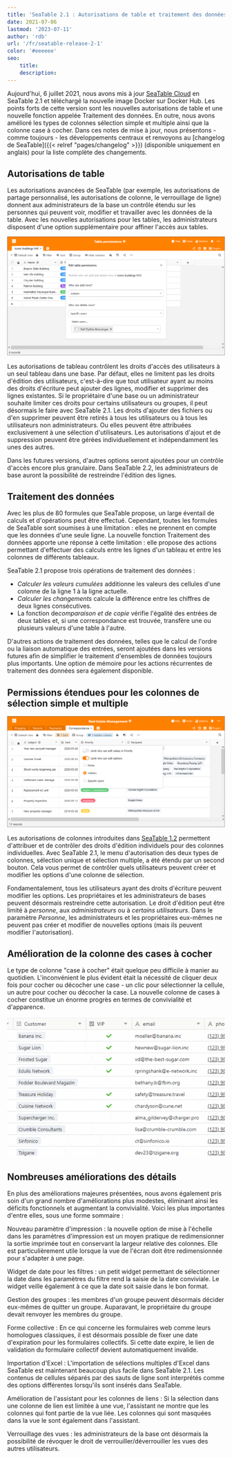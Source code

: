 ```yaml
---
title: 'SeaTable 2.1 : Autorisations de table et traitement des données - SeaTable'
date: 2021-07-06
lastmod: '2023-07-11'
author: 'rdb'
url: '/fr/seatable-release-2-1'
color: '#eeeeee'
seo:
    title:
    description:
---
```


Aujourd'hui, 6 juillet 2021, nous avons mis à jour [SeaTable Cloud](https://cloud.seatable.io) en SeaTable 2.1 et téléchargé la nouvelle image Docker sur Docker Hub. Les points forts de cette version sont les nouvelles autorisations de table et une nouvelle fonction appelée Traitement des données. En outre, nous avons amélioré les types de colonnes sélection simple et multiple ainsi que la colonne case à cocher. Dans ces notes de mise à jour, nous présentons - comme toujours - les développements centraux et renvoyons au [changelog de SeaTable]({{< relref "pages/changelog" >}}) (disponible uniquement en anglais) pour la liste complète des changements.

## Autorisations de table

Les autorisations avancées de SeaTable (par exemple, les autorisations de partage personnalisé, les autorisations de colonne, le verrouillage de ligne) donnent aux administrateurs de la base un contrôle étendu sur les personnes qui peuvent voir, modifier et travailler avec les données de la table. Avec les nouvelles autorisations pour les tables, les administrateurs disposent d'une option supplémentaire pour affiner l'accès aux tables.

![SeaTable 2.1 : Permissions de table](TablePermissions.png)

Les autorisations de tableau contrôlent les droits d'accès des utilisateurs à un seul tableau dans une base. Par défaut, elles ne limitent pas les droits d'édition des utilisateurs, c'est-à-dire que tout utilisateur ayant au moins des droits d'écriture peut ajouter des lignes, modifier et supprimer des lignes existantes. Si le propriétaire d'une base ou un administrateur souhaite limiter ces droits pour certains utilisateurs ou groupes, il peut désormais le faire avec SeaTable 2.1. Les droits d'ajouter des fichiers ou d'en supprimer peuvent être retirés à tous les utilisateurs ou à tous les utilisateurs non administrateurs. Ou elles peuvent être attribuées exclusivement à une sélection d'utilisateurs. Les autorisations d'ajout et de suppression peuvent être gérées individuellement et indépendamment les unes des autres.

Dans les futures versions, d'autres options seront ajoutées pour un contrôle d'accès encore plus granulaire. Dans SeaTable 2.2, les administrateurs de base auront la possibilité de restreindre l'édition des lignes.

## Traitement des données

Avec les plus de 80 formules que SeaTable propose, un large éventail de calculs et d'opérations peut être effectué. Cependant, toutes les formules de SeaTable sont soumises à une limitation : elles ne prennent en compte que les données d'une seule ligne. La nouvelle fonction Traitement des données apporte une réponse à cette limitation : elle propose des actions permettant d'effectuer des calculs entre les lignes d'un tableau et entre les colonnes de différents tableaux.

SeaTable 2.1 propose trois opérations de traitement des données :

- _Calculer les valeurs cumulées_ additionne les valeurs des cellules d'une colonne de la ligne 1 à la ligne actuelle.
- _Calculer les changements_ calcule la différence entre les chiffres de deux lignes consécutives.
- La fonction de*comparaison et de copie* vérifie l'égalité des entrées de deux tables et, si une correspondance est trouvée, transfère une ou plusieurs valeurs d'une table à l'autre.

D'autres actions de traitement des données, telles que le calcul de l'ordre ou la liaison automatique des entrées, seront ajoutées dans les versions futures afin de simplifier le traitement d'ensembles de données toujours plus importants. Une option de mémoire pour les actions récurrentes de traitement des données sera également disponible.

## Permissions étendues pour les colonnes de sélection simple et multiple

![SeaTable 2.1 : Permissions avancées pour les colonnes à sélection unique et multiple](Advanced-column-permissions.png)

Les autorisations de colonnes introduites dans [SeaTable 1.2](https://seatable.io/fr/seatable-release-1-2/) permettent d'attribuer et de contrôler des droits d'édition individuels pour des colonnes individuelles. Avec SeaTable 2.1, le menu d'autorisation des deux types de colonnes, sélection unique et sélection multiple, a été étendu par un second bouton. Cela vous permet de contrôler quels utilisateurs peuvent créer et modifier les options d'une colonne de sélection.

Fondamentalement, tous les utilisateurs ayant des droits d'écriture peuvent modifier les options. Les propriétaires et les administrateurs de bases peuvent désormais restreindre cette autorisation. Le droit d'édition peut être limité à _personne_, aux _administrateurs_ ou à _certains utilisateurs_. Dans le paramètre _Personne_, les administrateurs et les propriétaires eux-mêmes ne peuvent pas créer et modifier de nouvelles options (mais ils peuvent modifier l'autorisation).

## Amélioration de la colonne des cases à cocher

Le type de colonne "case à cocher" était quelque peu difficile à manier au quotidien. L'inconvénient le plus évident était la nécessité de cliquer deux fois pour cocher ou décocher une case - un clic pour sélectionner la cellule, un autre pour cocher ou décocher la case. La nouvelle colonne de cases à cocher constitue un énorme progrès en termes de convivialité et d'apparence.

![SeaTable 2.1 : Amélioration de la colonne des cases à cocher](cf832ed6ec4f5a75c69d663818552e94ec9b7cb1.gif)

## Nombreuses améliorations des détails

En plus des améliorations majeures présentées, nous avons également pris soin d'un grand nombre d'améliorations plus modestes, éliminant ainsi les déficits fonctionnels et augmentant la convivialité. Voici les plus importantes d'entre elles, sous une forme sommaire :

Nouveau paramètre d'impression : la nouvelle option de mise à l'échelle dans les paramètres d'impression est un moyen pratique de redimensionner la sortie imprimée tout en conservant la largeur relative des colonnes. Elle est particulièrement utile lorsque la vue de l'écran doit être redimensionnée pour s'adapter à une page.

Widget de date pour les filtres : un petit widget permettant de sélectionner la date dans les paramètres du filtre rend la saisie de la date conviviale. Le widget veille également à ce que la date soit saisie dans le bon format.

Gestion des groupes : les membres d'un groupe peuvent désormais décider eux-mêmes de quitter un groupe. Auparavant, le propriétaire du groupe devait renvoyer les membres du groupe.

Forme collective : En ce qui concerne les formulaires web comme leurs homologues classiques, il est désormais possible de fixer une date d'expiration pour les formulaires collectifs. Si cette date expire, le lien de validation du formulaire collectif devient automatiquement invalide.

Importation d'Excel : L'importation de sélections multiples d'Excel dans SeaTable est maintenant beaucoup plus facile dans SeaTable 2.1. Les contenus de cellules séparés par des sauts de ligne sont interprétés comme des options différentes lorsqu'ils sont insérés dans SeaTable.

Amélioration de l'assistant pour les colonnes de liens : Si la sélection dans une colonne de lien est limitée à une vue, l'assistant ne montre que les colonnes qui font partie de la vue liée. Les colonnes qui sont masquées dans la vue le sont également dans l'assistant.

Verrouillage des vues : les administrateurs de la base ont désormais la possibilité de révoquer le droit de verrouiller/déverrouiller les vues des autres utilisateurs.

